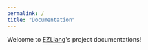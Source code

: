 ```yaml
---
permalink: /
title: "Documentation"
---
```

Welcome to [EZLiang](https://github.com/EZLiang)'s project documentations!